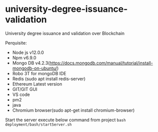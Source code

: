 # university-degree-issuance-validation
University degree issuance and validation over Blockchain

Perquisite:
- Node js v12.0.0
- Npm v6.9.0
- Mongo DB v4.2.3(https://docs.mongodb.com/manual/tutorial/install-mongodb-on-ubuntu/)
- Robo 3T for mongoDB IDE
- Redis (sudo apt install redis-server)
- Ethereum Latest version
- GIT/GIT GUI
- VS code
- pm2
- java
- Chromium browser(sudo apt-get install chromium-browser)

Start the server
execute below command from project
```bash deployment/bash/startServer.sh```
